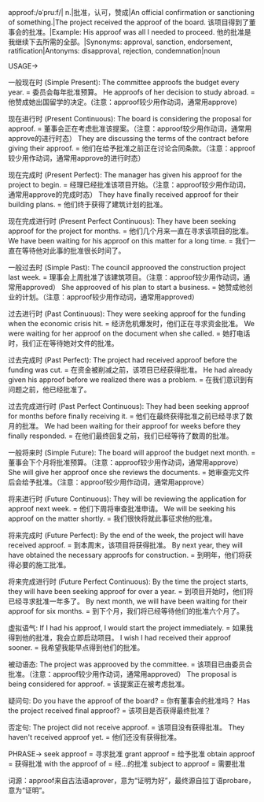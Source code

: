 approof:/əˈpruːf/| n.|批准，认可，赞成|An official confirmation or sanctioning of something.|The project received the approof of the board.  该项目得到了董事会的批准。|Example: His approof was all I needed to proceed. 他的批准是我继续下去所需的全部。|Synonyms: approval, sanction, endorsement, ratification|Antonyms: disapproval, rejection, condemnation|noun

USAGE->

一般现在时 (Simple Present):
The committee approofs the budget every year. = 委员会每年批准预算。
He approofs of her decision to study abroad. = 他赞成她出国留学的决定。(注意：approof较少用作动词，通常用approve)


现在进行时 (Present Continuous):
The board is considering the proposal for approof. = 董事会正在考虑批准该提案。（注意：approof较少用作动词，通常用approve的进行时态）
They are discussing the terms of the contract before giving their approof. = 他们在给予批准之前正在讨论合同条款。（注意：approof较少用作动词，通常用approve的进行时态）


现在完成时 (Present Perfect):
The manager has given his approof for the project to begin. = 经理已经批准该项目开始。（注意：approof较少用作动词，通常用approve的完成时态）
They have finally received approof for their building plans. = 他们终于获得了建筑计划的批准。

现在完成进行时 (Present Perfect Continuous):
They have been seeking approof for the project for months. = 他们几个月来一直在寻求该项目的批准。
We have been waiting for his approof on this matter for a long time. = 我们一直在等待他对此事的批准很长时间了。


一般过去时 (Simple Past):
The council approoved the construction project last week. = 理事会上周批准了该建筑项目。（注意：approof较少用作动词，通常用approved）
She approoved of his plan to start a business. = 她赞成他创业的计划。（注意：approof较少用作动词，通常用approved）



过去进行时 (Past Continuous):
They were seeking approof for the funding when the economic crisis hit. = 经济危机爆发时，他们正在寻求资金批准。
We were waiting for her approof on the document when she called. = 她打电话时，我们正在等待她对文件的批准。


过去完成时 (Past Perfect):
The project had received approof before the funding was cut. = 在资金被削减之前，该项目已经获得批准。
He had already given his approof before we realized there was a problem. = 在我们意识到有问题之前，他已经批准了。


过去完成进行时 (Past Perfect Continuous):
They had been seeking approof for months before finally receiving it. = 他们在最终获得批准之前已经寻求了数月的批准。
We had been waiting for their approof for weeks before they finally responded. = 在他们最终回复之前，我们已经等待了数周的批准。


一般将来时 (Simple Future):
The board will approof the budget next month. = 董事会下个月将批准预算。（注意：approof较少用作动词，通常用approve）
She will give her approof once she reviews the documents. = 她审查完文件后会给予批准。（注意：approof较少用作动词，通常用approve）


将来进行时 (Future Continuous):
They will be reviewing the application for approof next week. = 他们下周将审查批准申请。
We will be seeking his approof on the matter shortly. = 我们很快将就此事征求他的批准。


将来完成时 (Future Perfect):
By the end of the week, the project will have received approof. = 到本周末，该项目将获得批准。
By next year, they will have obtained the necessary approofs for construction. = 到明年，他们将获得必要的施工批准。


将来完成进行时 (Future Perfect Continuous):
By the time the project starts, they will have been seeking approof for over a year. = 到项目开始时，他们将已经寻求批准一年多了。
By next month, we will have been waiting for their approof for six months. = 到下个月，我们将已经等待他们的批准六个月了。


虚拟语气:
If I had his approof, I would start the project immediately. = 如果我得到他的批准，我会立即启动项目。
I wish I had received their approof sooner. = 我希望我能早点得到他们的批准。

被动语态:
The project was approoved by the committee. = 该项目已由委员会批准。（注意：approof较少用作动词，通常用approved）
The proposal is being considered for approof. = 该提案正在被考虑批准。

疑问句:
Do you have the approof of the board? = 你有董事会的批准吗？
Has the project received final approof? = 该项目是否获得最终批准？

否定句:
The project did not receive approof. = 该项目没有获得批准。
They haven't received approof yet. = 他们还没有获得批准。


PHRASE->
seek approof = 寻求批准
grant approof = 给予批准
obtain approof = 获得批准
with the approof of = 经...的批准
subject to approof = 需要批准


词源：approof来自古法语aprover，意为“证明为好”，最终源自拉丁语probare，意为“证明”。
